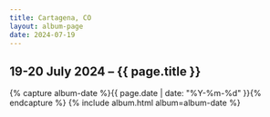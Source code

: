 ```yaml
---
title: Cartagena, CO
layout: album-page
date: 2024-07-19
---
```

## 19-20 July 2024 – {{ page.title }}
{% capture album-date %}{{ page.date | date: "%Y-%m-%d" }}{% endcapture %}
{% include album.html album=album-date %}